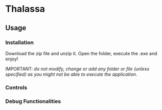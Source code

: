 # Thalassa


## Usage
### Installation
Download the zip file and unzip it. Open the folder, execute the .exe and enjoy!

IMPORTANT: *do not modify, change or add any folder or file (unless specified) as you might not be able to execute the application.*

### Controls

### Debug Functionalities
